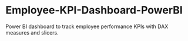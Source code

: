 # Employee-KPI-Dashboard-PowerBI
Power BI dashboard to track employee performance KPIs with DAX measures and slicers.
